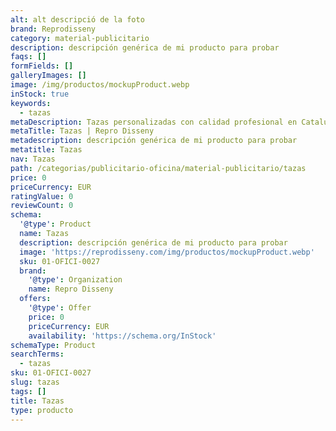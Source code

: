 ```yaml
---
alt: alt descripció de la foto
brand: Reprodisseny
category: material-publicitario
description: descripción genérica de mi producto para probar
faqs: []
formFields: []
galleryImages: []
image: /img/productos/mockupProduct.webp
inStock: true
keywords:
  - tazas
metaDescription: Tazas personalizadas con calidad profesional en Cataluña.
metaTitle: Tazas | Repro Disseny
metadescription: descripción genérica de mi producto para probar
metatitle: Tazas
nav: Tazas
path: /categorias/publicitario-oficina/material-publicitario/tazas
price: 0
priceCurrency: EUR
ratingValue: 0
reviewCount: 0
schema:
  '@type': Product
  name: Tazas
  description: descripción genérica de mi producto para probar
  image: 'https://reprodisseny.com/img/productos/mockupProduct.webp'
  sku: 01-OFICI-0027
  brand:
    '@type': Organization
    name: Repro Disseny
  offers:
    '@type': Offer
    price: 0
    priceCurrency: EUR
    availability: 'https://schema.org/InStock'
schemaType: Product
searchTerms:
  - tazas
sku: 01-OFICI-0027
slug: tazas
tags: []
title: Tazas
type: producto
---
```


